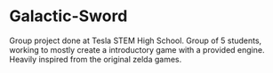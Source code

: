 # Galactic-Sword

Group project done at Tesla STEM High School. Group of 5 students, working to mostly create a introductory game with a provided engine. Heavily inspired from the original zelda games. 
